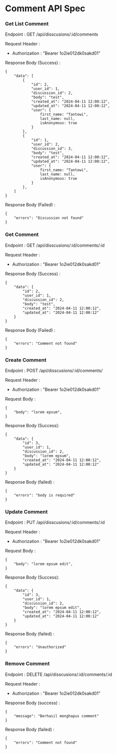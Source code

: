 # Comment API Spec

### Get List Comment

Endpoint : GET /api/disscusions/:id/comments

Request Header :

- Authorization : "Bearer 1o2ie012dk0sakd01"

Response Body (Success) :

```
{
	"data": [
		{
			"id": 2,
			"user_id": 1,
			"discussion_id": 2,
			"body": "test",
			"created_at": "2024-04-11 12:00:12",
			"updated_at": "2024-04-11 12:00:12",
			"user": {
				first_name: "Tantowi",
				last_name: null,
				isAnonymous: true
			}
		},
		{
			"id": 1,
			"user_id": 2,
			"discussion_id": 3,
			"body": "test",
			"created_at": "2024-04-11 12:00:12",
			"updated_at": "2024-04-11 12:00:12",
			"user": {
				first_name: "Tantowi",
				last_name: null,
				isAnonymous: true
			}
		},
	]
}
```

Response Body (Failed) :

```
{
	"errors": "Discussion not found"
}
```

### Get Comment

Endpoint : GET /api/disscusions/:id/comments/:id

Request Header :

- Authorization : "Bearer 1o2ie012dk0sakd01"

Response Body (Success) :

```
{
	"data": {
		"id": 2,
		"user_id": 1,
		"discussion_id": 2,
		"body": "test",
		"created_at": "2024-04-11 12:00:12",
		"updated_at": "2024-04-11 12:00:12"
	}
}
```

Response Body (Failed) :

```
{
	"errors": "Comment not found"
}
```

### Create Comment

Endpoint : POST /api/disscusions/:id/comments/

Request Header :

- Authorization : "Bearer 1o2ie012dk0sakd01"

Request Body :

```
{
	"body": "lorem epsum",
}
```

Response Body (Success):

```
{
	"data": {
		"id": 3,
		"user_id": 1,
		"discussion_id": 2,
		"body": "lorem epsum",
		"created_at": "2024-04-11 12:00:12",
		"updated_at": "2024-04-11 12:00:12"
	}
}
```

Response Body (failed) :

```
{
	"errors": "body is required"
}
```

### Update Comment

Endpoint : PUT /api/disscusions/:id/comments/:id

Request Header :

- Authorization : "Bearer 1o2ie012dk0sakd01"

Request Body :

```
{
	"body": "lorem epsum edit",
}
```

Response Body (Success):

```
{
	"data": {
		"id": 3,
		"user_id": 1,
		"discussion_id": 2,
		"body": "lorem epsum edit",
		"created_at": "2024-04-11 12:00:12",
		"updated_at": "2024-04-11 12:00:12"
	}
}
```

Response Body (failed) :

```
{
	"errors": "Unauthorized"
}
```

### Remove Comment

Endpoint : DELETE /api/disscusions/:id/comments/:id

Request Header :

- Authorization : "Bearer 1o2ie012dk0sakd01"

Response Body (success) :

```
{
	"message": "Berhasil menghapus comment"
}
```

Response Body (failed) :

```
{
	"errors": "Comment not found"
}
```

